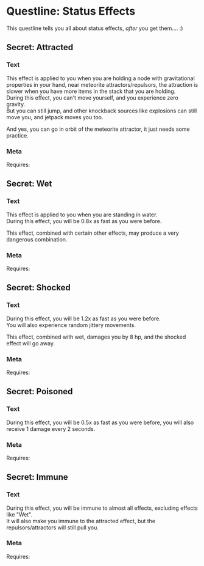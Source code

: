
# Questline: Status Effects

This questline tells you all about status effects, *after* you get them.... :)
        

## Secret: Attracted

### Text

This effect is applied to you when you are holding a node with gravitational properties in your hand, near meteorite attractors/repulsors, the attraction is slower when you have more items in the stack that you are holding.  
During this effect, you can't move yourself, and you experience zero gravity.  
But you can still jump, and other knockback sources like explosions can still move you, and jetpack moves you too.  
  
And yes, you can go in orbit of the meteorite attractor, it just needs some practice.  

### Meta

Requires: 

## Secret: Wet

### Text

This effect is applied to you when you are standing in water.  
During this effect, you will be 0.8x as fast as you were before.  
  
This effect, combined with certain other effects, may produce a very dangerous combination.  

### Meta

Requires: 

## Secret: Shocked

### Text

During this effect, you will be 1.2x as fast as you were before.  
You will also experience random jittery movements.  
  
This effect, combined with wet, damages you by 8 hp, and the shocked effect will go away.  

### Meta

Requires: 

## Secret: Poisoned

### Text

During this effect, you will be 0.5x as fast as you were before, you will also receive 1 damage every 2 seconds.  

### Meta

Requires: 

## Secret: Immune

### Text

During this effect, you will be immune to almost all effects, excluding effects like "Wet".  
It will also make you immune to the attracted effect, but the repulsors/attractors will still pull you.  

### Meta

Requires: 